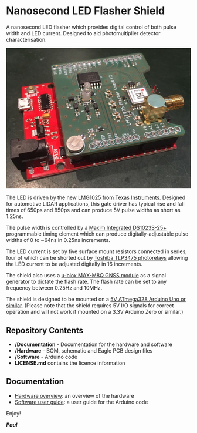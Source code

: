 # Nanosecond LED Flasher Shield
 
A nanosecond LED flasher which provides digital control of both pulse width and LED current. Designed to aid
photomultiplier detector characterisation.
 
![Flasher](https://github.com/PaulZC/Nanosecond_LED_Flasher_Shield/blob/master/img/Flasher.JPG)

The LED is driven by the new [LMG1025 from Texas Instruments](http://www.ti.com/product/LMG1025-Q1).
Designed for automotive LIDAR applications, this gate driver has typical rise and fall times of 650ps
and 850ps and can produce 5V pulse widths as short as 1.25ns.

The pulse width is controlled by a [Maxim Integrated DS1023S-25+](https://www.maximintegrated.com/en/products/analog/clock-generation-distribution/DS1023.html)
programmable timing element which can produce digitally-adjustable pulse widths of 0 to ~64ns in 0.25ns increments.

The LED current is set by five surface mount resistors connected in series, four of which can be shorted
out by [Toshiba TLP3475 photorelays](https://toshiba.semicon-storage.com/ap-en/semiconductor/product/optoelectronics/photorelay-mosfet-output/detail.TLP3475.html)
allowing the LED current to be adjusted digitally in 16 increments.

The shield also uses a [u-blox MAX-M8Q GNSS module](https://www.u-blox.com/en/product/max-m8-series) as a
signal generator to dictate the flash rate. The flash rate can be set to any frequency between 0.25Hz
and 10MHz.

The shield is designed to be mounted on a [5V ATmega328 Arduino Uno or similar](https://www.sparkfun.com/products/13975).
(Please note that the shield requires 5V I/O signals for correct operation and will not work if mounted
on a 3.3V Arduino Zero or similar.)

## Repository Contents

- **/Documentation** - Documentation for the hardware and software
- **/Hardware** - BOM, schematic and Eagle PCB design files
- **/Software** - Arduino code
- **LICENSE.md** contains the licence information

## Documentation

- [Hardware overview](https://github.com/PaulZC/Nanosecond_LED_Flasher_Shield/blob/master/Documentation/Hardware/README.md): an overview of the hardware
- [Software user guide](https://github.com/PaulZC/Nanosecond_LED_Flasher_Shield/blob/master/Documentation/Software/README.md): a user guide for the Arduino code

Enjoy!

**_Paul_**


